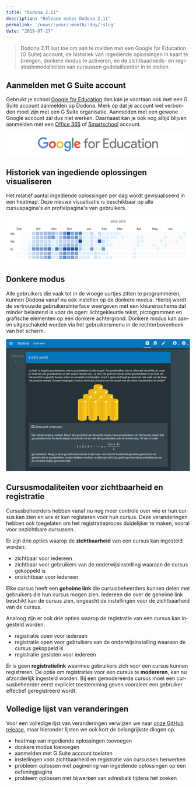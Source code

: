 ```yaml
---
title: "Dodona 2.11"
description: "Release notes Dodona 2.11"
permalink: '/news/:year/:month/:day/:slug'
date: "2019-07-27"
---
```


<NewsHeader :title="$frontmatter.title" :date="$frontmatter.date" lang="nl" />

> Dodona 2.11 laat toe om aan te melden met een Google for Education (G Suite) account, de historiek van ingediende oplossingen in kaart te brengen, donkere modus te activeren, en de zichtbaarheids- en registratiemodaliteiten van cursussen gedetailleerder in te stellen.

## Aanmelden met G Suite account

Gebruikt je school [Google for Education](https://edu.google.com) dan kan je voortaan ook met een G Suite account aanmelden op Dodona. Merk op dat je account wel verbonden moet zijn met een G Suite organisatie. Aanmelden met een gewone Google account zal dus niet werken. Daarnaast kan je ook nog altijd blijven aanmelden met een [Office 365](https://www.office.com/) of [Smartschool](https://www.smartschool.be/) account.

![G Suite](./google-for-education.png)

## Historiek van ingediende oplossingen visualiseren

Het relatief aantal ingediende oplossingen per dag wordt gevisualiseerd in een heatmap. Deze nieuwe visualisatie is beschikbaar op alle cursuspagina's en profielpagina's van gebruikers.  

![heatmap](./progress.png)

## Donkere modus

Alle gebruikers die vaak tot in de vroege uurtjes zitten te programmeren, kunnen Dodona vanaf nu ook instellen op de donkere modus. Hierbij wordt de vertrouwde gebruikersinterface weergeven met een kleurenschema dat minder belastend is voor de ogen: lichtgekleurde tekst, pictogrammen en grafische elementen op een donkere achtergrond. Donkere modus kan aan- en uitgeschakeld worden via het gebruikersmenu in de rechterbovenhoek van het scherm.  

![dark-mode](./donkere-modus.png) 

## Cursusmodaliteiten voor zichtbaarheid en registratie

Cursusbeheerders hebben vanaf nu nog meer controle over wie er hun cursus kan zien en wie er kan registeren voor hun cursus. Deze veranderingen hebben ook toegelaten om het registratieproces duidelijker te maken, vooral voor onzichtbare cursussen.  

Er zijn drie opties waarop de **zichtbaarheid** van een cursus kan ingesteld worden:  

*   zichtbaar voor iedereen
*   zichtbaar voor gebruikers van de onderwijsinstelling waaraan de cursus gekoppeld is
*   onzichtbaar voor iedereen

Elke cursus heeft een **geheime link** die cursusbeheerders kunnen delen met gebruikers die hun cursus mogen zien. Iedereen die over de geheime link beschikt kan de cursus zien, ongeacht de instellingen voor de zichtbaarheid van de cursus.  

Analoog zijn er ook drie opties waarop de registratie van een cursus kan ingesteld worden:  

*   registratie open voor iedereen
*   registratie open voor gebruikers van de onderwijsinstelling waaraan de cursus gekoppeld is
*   registratie gesloten voor iedereen

Er is geen **registratielink** waarmee gebruikers zich voor een cursus kunnen registreren. De optie om registraties voor een cursus te **modereren**, kan nu afzonderlijk ingesteld worden. Bij een gemodereerde cursus moet een cursusbeheerder eerst expliciet toestemming geven vooraleer een gebruiker effectief geregistreerd wordt.  


## Volledige lijst van veranderingen

Voor een volledige lijst van veranderingen verwijzen we naar [onze GitHub release](https://github.com/dodona-edu/dodona/releases/tag/2.11), maar hieronder lijsten we ook kort de belangrijkste dingen op.

*   heatmap van ingediende oplossingen toevoegen
*   donkere modus toevoegen
*   aanmelden met G Suite account toelaten
*   instellingen voor zichtbaarheid en registratie van cursussen herwerken
*   probleem oplossen met paginering van ingediende oplossingen op een oefeningpagina
*   probleem oplossen met bijwerken van adresbalk tijdens het zoeken
